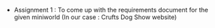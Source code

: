  * Assignment 1 : To come up with the requirements document for the given miniworld (In our case : Crufts Dog Show website) 
